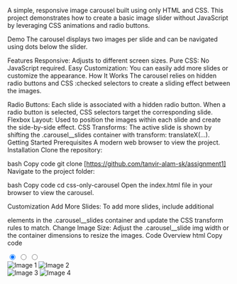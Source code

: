 A simple, responsive image carousel built using only HTML and CSS. This project demonstrates how to create a basic image slider without JavaScript by leveraging CSS animations and radio buttons.

Demo
The carousel displays two images per slide and can be navigated using dots below the slider.


Features
Responsive: Adjusts to different screen sizes.
Pure CSS: No JavaScript required.
Easy Customization: You can easily add more slides or customize the appearance.
How It Works
The carousel relies on hidden radio buttons and CSS :checked selectors to create a sliding effect between the images.

Radio Buttons: Each slide is associated with a hidden radio button. When a radio button is selected, CSS selectors target the corresponding slide.
Flexbox Layout: Used to position the images within each slide and create the side-by-side effect.
CSS Transforms: The active slide is shown by shifting the .carousel__slides container with transform: translateX(...).
Getting Started
Prerequisites
A modern web browser to view the project.
Installation
Clone the repository:

bash
Copy code
git clone [https://github.com/tanvir-alam-sk/assignment1]
Navigate to the project folder:

bash
Copy code
cd css-only-carousel
Open the index.html file in your browser to view the carousel.

Customization
Add More Slides: To add more slides, include additional <div class="carousel__slide"> elements in the .carousel__slides container and update the CSS transform rules to match.
Change Image Size: Adjust the .carousel__slide img width or the container dimensions to resize the images.
Code Overview
html
Copy code
<div class="carousel">
  <input type="radio" name="carousel" id="slide1" checked>
  <input type="radio" name="carousel" id="slide2">
  <input type="radio" name="carousel" id="slide3">

  <div class="carousel__slides">
    <div class="carousel__slide">
      <img src="https://via.placeholder.com/300x300?text=Image+1" alt="Image 1">
      <img src="https://via.placeholder.com/300x300?text=Image+2" alt="Image 2">
    </div>
    <div class="carousel__slide">
      <img src="https://via.placeholder.com/300x300?text=Image+3" alt="Image 3">
      <img src="https://via.placeholder.com/300x300?text=Image+4" alt="Image 4">
    </div>
    <!-- Additional slides go here -->
  </div>

  <div class="carousel__nav">
    <label for="slide1"></label>
    <label for="slide2"></label>
    <label for="slide3"></label>
  </div>
</div>
